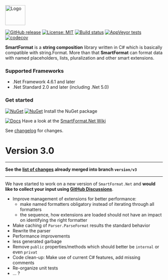 <img src="https://raw.githubusercontent.com/scottrippey/SmartFormat.NET/main/SmartFormat_64x64.png" width="64" alt="Logo">

[![GitHub release](https://img.shields.io/github/release/axuno/smartformat.net.svg)](https://github.com/axuno/SmartFormat.Net/releases/latest)
[![License: MIT](https://img.shields.io/badge/License-MIT-brightgreen.svg)](https://github.com/axuno/SmartFormat.Net/blob/main/License.txt)
[![Build status](https://ci.appveyor.com/api/projects/status/g27r62fm9c7e0ctv?svg=true)](https://ci.appveyor.com/project/axuno/smartformat)
[![AppVeyor tests](https://img.shields.io/appveyor/tests/axuno/SmartFormat.svg)](https://ci.appveyor.com/project/axuno/SmartFormat/branch/main/tests)
[![codecov](https://codecov.io/gh/axuno/SmartFormat/branch/main/graph/badge.svg)](https://codecov.io/gh/axuno/SmartFormat)

**SmartFormat** is a **string composition** library written in C# which is basically compatible with string.Format. More than that **SmartFormat** can format data with named placeholders, lists, pluralization and other smart extensions.

### Supported Frameworks
* .Net Framework 4.6.1 and later
* .Net Standard 2.0 and later (including .Net 5.0)
 
### Get started
[![NuGet](https://img.shields.io/nuget/v/SmartFormat.Net.svg)](https://www.nuget.org/packages/SmartFormat.Net/) [![NuGet](https://img.shields.io/nuget/vpre/SmartFormat.Net.svg)](https://www.nuget.org/packages/SmartFormat.Net/) Install the NuGet package

[![Docs](https://img.shields.io/badge/docs-up%20to%20date-brightgreen.svg)](https://github.com/axuno/SmartFormat.Net/wiki)
Have a look at the [SmartFormat.Net Wiki](https://github.com/axuno/SmartFormat.Net/wiki)

See [changelog](CHANGES.md) for changes.

# Version 3.0

<hr>

**See the [list of changes](https://github.com/axuno/SmartFormat/blob/version/v3.0/CHANGES.md) already merged into branch `version/v3`**

<hr>

We have started to work on a new version of ```SmartFormat.Net``` and **would like to collect your input using [GitHub Discussions](https://github.com/axuno/SmartFormat/discussions/139)**.

* Improve management of extensions for better performance:
  * make named formatters obligatory instead of iterating through all formatters
  * the sequence, how extensions are loaded should not have an impact on identifying the right formatter
* Make caching of ```Parser.ParseFormat``` results the standard behavior
* Rewrite the parser
* Performance improvements
*  less generated garbage 
* Remove ```public``` properties/methods which should better be ```internal``` or even ```privat```
* Code clean-up: Make use of current C# features, add missing comments
* Re-organize unit tests
* ... ?

